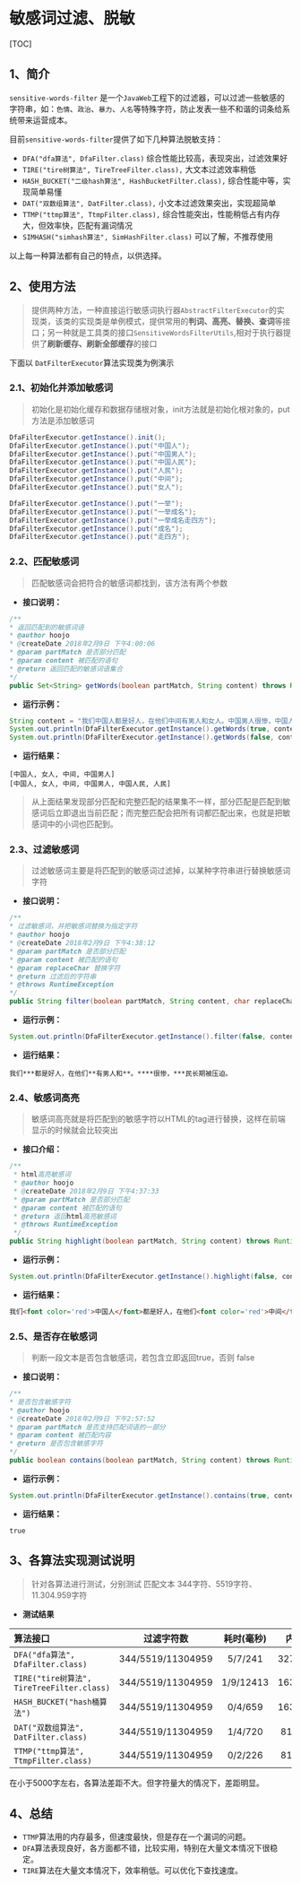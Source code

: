 


# 敏感词过滤、脱敏

[TOC]

## 1、简介
`sensitive-words-filter` 是一个`JavaWeb`工程下的过滤器，可以过滤一些敏感的字符串，如：`色情`、`政治`、`暴力`、`人名`等特殊字符，防止发表一些不和谐的词条给系统带来运营成本。

目前`sensitive-words-filter`提供了如下几种算法脱敏支持：

* `DFA("dfa算法", DfaFilter.class)` 综合性能比较高，表现突出，过滤效果好
* `TIRE("tire树算法", TireTreeFilter.class),` 大文本过滤效率稍低
* `HASH_BUCKET("二级hash算法", HashBucketFilter.class),` 综合性能中等，实现简单易懂
* `DAT("双数组算法", DatFilter.class),` 小文本过滤效果突出，实现超简单
* `TTMP("ttmp算法", TtmpFilter.class),` 综合性能突出，性能稍低占有内存大，但效率快，匹配有漏词情况
* `SIMHASH("simhash算法", SimHashFilter.class)` 可以了解，不推荐使用

以上每一种算法都有自己的特点，以供选择。



## 2、使用方法

> 提供两种方法，一种直接运行敏感词执行器`AbstractFilterExecutor`的实现类，该类的实现类是单例模式，提供常用的**判词、高亮、替换、查词**等接口；另一种就是工具类的接口`SensitiveWordsFilterUtils`,相对于执行器提供了**刷新缓存、刷新全部缓存**的接口



下面以 `DatFilterExecutor`算法实现类为例演示

### 2.1、初始化并添加敏感词
> 初始化是初始化缓存和数据存储根对象，init方法就是初始化根对象的，put方法是添加敏感词

```java
DfaFilterExecutor.getInstance().init();
DfaFilterExecutor.getInstance().put("中国人");
DfaFilterExecutor.getInstance().put("中国男人");
DfaFilterExecutor.getInstance().put("中国人民");
DfaFilterExecutor.getInstance().put("人民");
DfaFilterExecutor.getInstance().put("中间");
DfaFilterExecutor.getInstance().put("女人");

DfaFilterExecutor.getInstance().put("一举");
DfaFilterExecutor.getInstance().put("一举成名");
DfaFilterExecutor.getInstance().put("一举成名走四方");
DfaFilterExecutor.getInstance().put("成名");
DfaFilterExecutor.getInstance().put("走四方");
```


### 2.2、匹配敏感词

> 匹配敏感词会把符合的敏感词都找到，该方法有两个参数

+ **接口说明：**

```java
/**
* 返回匹配到的敏感词语
* @author hoojo
* @createDate 2018年2月9日 下午4:00:06
* @param partMatch 是否部分匹配
* @param content 被匹配的语句
* @return 返回匹配的敏感词语集合
*/
public Set<String> getWords(boolean partMatch, String content) throws RuntimeException;
```

+ **运行示例：**

```java
String content = "我们中国人都是好人，在他们中间有男人和女人。中国男人很惨，中国人民长期被压迫。";
System.out.println(DfaFilterExecutor.getInstance().getWords(true, content));
System.out.println(DfaFilterExecutor.getInstance().getWords(false, content));
```

+ **运行结果：**

```
[中国人, 女人, 中间, 中国男人]
[中国人, 女人, 中间, 中国男人, 中国人民, 人民]
```
> 从上面结果发现部分匹配和完整匹配的结果集不一样，部分匹配是匹配到敏感词后立即退出当前匹配；而完整匹配会把所有词都匹配出来，也就是把敏感词中的小词也匹配到。

### 2.3、过滤敏感词

> 过滤敏感词主要是将匹配到的敏感词过滤掉，以某种字符串进行替换敏感词字符


+ **接口说明：**

```java
/**
* 过滤敏感词，并把敏感词替换为指定字符
* @author hoojo
* @createDate 2018年2月9日 下午4:38:12
* @param partMatch 是否部分匹配
* @param content 被匹配的语句
* @param replaceChar 替换字符
* @return 过滤后的字符串
* @throws RuntimeException
*/
public String filter(boolean partMatch, String content, char replaceChar) throws RuntimeException;
```

+ **运行示例：**

```java
System.out.println(DfaFilterExecutor.getInstance().filter(false, content, '*'));
```


+ **运行结果：**
```
我们***都是好人，在他们**有男人和**。****很惨，***民长期被压迫。
```

### 2.4、敏感词高亮

> 敏感词高亮就是将匹配到的敏感字符以HTML的tag进行替换，这样在前端显示的时候就会比较突出

+ **接口介绍：**

```java
/**
 * html高亮敏感词
 * @author hoojo
 * @createDate 2018年2月9日 下午4:37:33
 * @param partMatch 是否部分匹配
 * @param content 被匹配的语句
 * @return 返回html高亮敏感词
 * @throws RuntimeException
 */
public String highlight(boolean partMatch, String content) throws RuntimeException;
```

+ **运行示例：**
```java
System.out.println(DfaFilterExecutor.getInstance().highlight(false, content));
```

+ **运行结果：**
```html
我们<font color='red'>中国人</font>都是好人，在他们<font color='red'>中间</font>有男人和<font color='red'>女人</font>。<font color='red'>中国男人</font>很惨，<font color='red'>中国人</font>民长期被压迫。
```


### 2.5、是否存在敏感词

> 判断一段文本是否包含敏感词，若包含立即返回true，否则 false

+ **接口说明：**

```java
/**
* 是否包含敏感字符
* @author hoojo
* @createDate 2018年2月9日 下午2:57:52
* @param partMatch 是否支持匹配词语的一部分
* @param content 被匹配内容
* @return 是否包含敏感字符
*/
public boolean contains(boolean partMatch, String content) throws RuntimeException;
```

+ **运行示例：**


```java
System.out.println(DfaFilterExecutor.getInstance().contains(true, content));
```

+ **运行结果：**

```
true
```


## 3、各算法实现测试说明

> 针对各算法进行测试，分别测试 匹配文本 344字符、5519字符、11.304.959字符

+ **测试结果**

| 算法接口                                     |       过滤字符数       |  耗时(毫秒)   |    内存消耗（KB）     |
| :--------------------------------------- | :---------------: | :-------: | :-------------: |
| `DFA("dfa算法", DfaFilter.class)`          | 344/5519/11304959 |  5/7/241  | 3276/3276/42470 |
| `TIRE("tire树算法", TireTreeFilter.class) ` | 344/5519/11304959 | 1/9/12413 | 1638/1638/47934 |
| `HASH_BUCKET("hash桶算法")`                 | 344/5519/11304959 |  0/4/659  | 1638/1638/79269 |
| `DAT("双数组算法", DatFilter.class)`          | 344/5519/11304959 |  1/4/720  | 819/819/424066  |
| `TTMP("ttmp算法", TtmpFilter.class)`       | 344/5519/11304959 |  0/2/226  | 819/819/567125  |

在小于5000字左右，各算法差距不大。但字符量大的情况下，差距明显。

## 4、总结
+ `TTMP`算法用的内存最多，但速度最快，但是存在一个漏词的问题。
+ `DFA`算法表现良好，各方面都不错，比较实用，特别在大量文本情况下很稳定。
+ `TIRE`算法在大量文本情况下，效率稍低。可以优化下查找速度。
